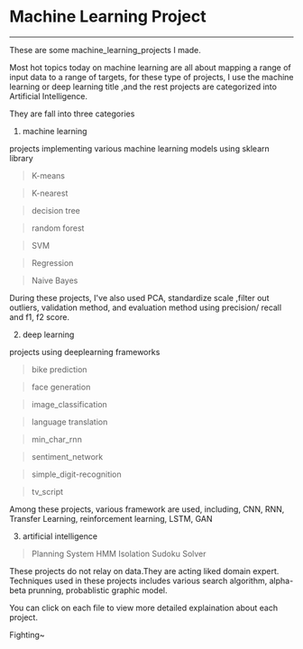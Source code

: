 # Machine Learning Project
------

These are some machine_learning_projects I made.

Most hot topics today on machine learning are all about mapping a range of input data to a range of targets, for these type of projects, I use the machine learning or deep learning title ,and the rest projects are categorized into Artificial Intelligence.

They are fall into three categories

1. machine learning 

projects implementing various machine learning models using sklearn library

> K-means

> K-nearest

> decision tree

> random forest

> SVM

> Regression

> Naive Bayes

During these projects, I've also used PCA, standardize scale ,filter out outliers, validation method, and evaluation method using precision/ recall and f1, f2 score. 

2. deep learning

projects using deeplearning frameworks

> bike prediction

> face generation

> image_classification

> language translation

> min_char_rnn

> sentiment_network

> simple_digit-recognition

> tv_script

Among these projects, various framework are used, including, CNN, RNN, Transfer Learning, reinforcement learning, LSTM, GAN 

3. artificial intelligence

> Planning System
> HMM
> Isolation
> Sudoku Solver

These projects do not relay on data.They are acting liked domain expert. Techniques used in these projects includes various search algorithm, alpha-beta prunning, probablistic graphic model. 



You can click on each file to view more detailed explaination about each project.

Fighting~

